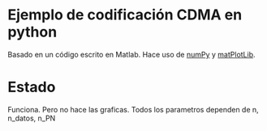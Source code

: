 # Ejemplo de codificación CDMA en python

Basado en un código escrito en Matlab.
Hace uso de [numPy](https://numpy.org/doc/) y [matPlotLib](https://matplotlib.org/).

# Estado

Funciona. Pero no hace las graficas.
Todos los parametros dependen de n, n_datos, n_PN
